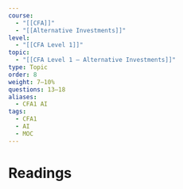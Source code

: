 ```yaml
---
course:
  - "[[CFA]]"
  - "[[Alternative Investments]]"
level:
  - "[[CFA Level 1]]"
topic:
  - "[[CFA Level 1 — Alternative Investments]]"
type: Topic
order: 8
weight: 7–10%
questions: 13–18
aliases:
  - CFA1 AI
tags:
  - CFA1
  - AI
  - MOC
---
```

# Readings